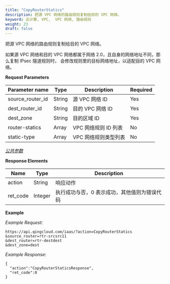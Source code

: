 ```yaml
---
title: "CopyRouterStatics"
description: 把源 VPC 网络的路由规则复制给目的 VPC 网络。
keyword: 云计算, VPC,  VPC 网络, 路由规则
weight: 23
draft: false
---
```


把源 VPC 网络的路由规则复制给目的 VPC 网络。

如果源 VPC 网络和目的 VPC 网络都属于网络 2.0，且自身的网络地址不同，那么复制 IPsec 隧道规则时， 会修改规则里的目标网络地址，以适配目的 VPC 网络。

**Request Parameters**

| Parameter name   | Type   | Description          | Required |
| ---------------- | ------ | -------------------- | -------- |
| source_router_id | String | 源 VPC 网络 ID       | Yes      |
| dest_router_id   | String | 目的 VPC  网络 ID    | Yes      |
| dest_zone        | String | 目的区域 ID          | Yes      |
| router-statics   | Array  | VPC 网络规则 ID 列表 | No       |
| static-type      | Array  | VPC 网络规则类型列表 | No       |

[_公共参数_](../../get_api/parameters/)

**Response Elements**

| Name | Type | Description |
| --- | --- | --- |
| action | String | 响应动作 |
| ret_code | Integer | 执行成功与否，0 表示成功，其他值则为错误代码 |

**Example**

_Example Request_:

```
https://api.qingcloud.com/iaas/?action=CopyRouterStatics
&source_router=rtr-srcsrc11
&dest_router=rtr-destdest
&dest_zone=dest
```

_Example Response_:

```
{
  "action":"CopyRouterStaticsResponse",
  "ret_code":0
}
```
